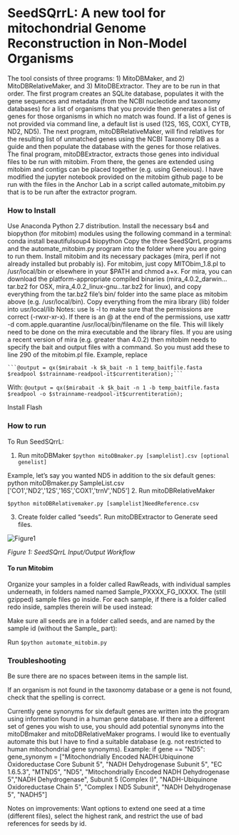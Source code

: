 SeedSQrrL: A new tool for mitochondrial Genome Reconstruction in Non-Model Organisms
====================================================================================
The tool consists of three programs: 1) MitoDBMaker, and 2) MitoDBRelativeMaker, and 3) MitoDBExtractor. They are to be run in that order. The first program creates an SQLite database, populates it with the gene sequences and metadata (from the NCBI nucleotide and taxonomy databases) for a list of organisms that you provide then generates a list of genes for those organisms in which no match was found. If a list of genes is not provided via command line, a default list is used (12S, 16S, COX1, CYTB, ND2, ND5).
The next program, mitoDBRelativeMaker, will find relatives for the resulting list of unmatched genes using the NCBI Taxonomy DB as a guide and then populate the database with the genes for those relatives. The final program, mitoDBExtractor, extracts those genes into individual files to be run with mitobim. From there, the genes are extended using mitobim and contigs can be placed together (e.g. using Geneious). I have modified the jupyter notebook provided on the mitobim github page to be run with the files in the Anchor Lab in a script called automate_mitobim.py that is to be run after the extractor program.


### How to Install

Use Anaconda Python 2.7 distribution. Install the necessary bs4 and biopython (for mitobim) modules using the following command in a terminal:
conda install beautifulsoup4 biopython
Copy the three SeedSQrrL programs and the automate_mitobim.py program into the folder where you are going to run them.
Install mitobim and its necessary packages (mira, perl if not already installed but probably is). For mitobim, just copy MITObim_1.8.pl to /usr/local/bin or elsewhere in your $PATH and chmod a+x. For mira, you can download the platform-appropriate compiled binaries (mira_4.0.2_darwin…tar.bz2 for OSX, mira_4.0.2_linux-gnu...tar.bz2 for linux), and copy everything from the tar.bz2 file’s bin/ folder into the same place as mitobim above (e.g. /usr/local/bin). Copy everything from the mira library (lib) folder into usr/local/lib
Notes: use ls -l to make sure that the permissions are correct (-rwxr-xr-x). If there is an @ at the end of the permissions, use xattr -d com.apple.quarantine /usr/local/bin/filename on the file. This will likely need to be done on the mira executable and the library files. If you are using a recent version of mira (e.g. greater than 4.0.2) then mitobim needs to specify the bait and output files with a command. So you must add these to line 290 of the mitobim.pl file.
Example, replace


	```@output = qx($mirabait -k $k_bait -n 1 temp_baitfile.fasta $readpool $strainname-readpool-it$currentiteration);```



With:
	```@output = qx($mirabait -k $k_bait -n 1 -b temp_baitfile.fasta $readpool -o $strainname-readpool-it$currentiteration);```



Install Flash





### How to run

To Run SeedSQrrL:

1. Run mitoDBMaker
```$python mitoDBmaker.py [samplelist].csv [optional genelist]```

Example, let’s say you wanted ND5 in addition to the six default genes:
python mitoDBmaker.py SampleList.csv [\'CO1\',\'ND2\',\'12S\',\'16S\',\'COX1\',\'trnV\',\'ND5\']
2. Run mitoDBRelativeMaker

```$python mitoDBRelativemaker.py [samplelist]NeedReference.csv```

3. Create folder called “seeds”. Run mitoDBExtractor to Generate seed files.


 ![Figure1](https://raw.githubusercontent.com/AlishaMechtley/SeedSQrrL/master/images/InputOutput.png)

*Figure 1: SeedSQrrL Input/Output Workflow*




#### To run Mitobim
Organize your samples in a folder called RawReads, with individual samples underneath, in folders named named Sample_PXXXX_FG_IXXXX. The (still gzipped) sample files go inside. For each sample, if there is a folder called redo inside, samples therein will be used instead:

Make sure all seeds are in a folder called seeds, and are named by the sample id (without the Sample_ part):

Run ```$python automate_mitobim.py```







### Troubleshooting

Be sure there are no spaces between items in the sample list.

If an organism is not found in the taxonomy database or a gene is not found, check that the spelling is correct.

Currently gene synonyms for six default genes are written into the program using information found in a human gene database. If there are a different set of genes you wish to use, you should add potential synonyms into the mitoDBmaker and mitoDBRelativeMaker programs. I would like to eventually automate this but I have to find a suitable database (e.g. not restricted to human mitochondrial gene synonyms).
Example:
if gene == "ND5":
gene_synonym = ["Mitochondrially Encoded NADH:Ubiquinone Oxidoreductase Core Subunit 5", "NADH Dehydrogenase Subunit 5", "EC 1.6.5.3", "MTND5", "ND5", "Mitochondrially Encoded NADH Dehydrogenase 5","NADH Dehydrogenase", Subunit 5 (Complex I)", "NADH-Ubiquinone Oxidoreductase Chain 5", "Complex I ND5 Subunit", "NADH Dehydrogenase 5", "NADH5"]


Notes on improvements:
Want options to extend one seed at a time (different files), select the highest rank, and restrict the use of bad references for seeds by id.

